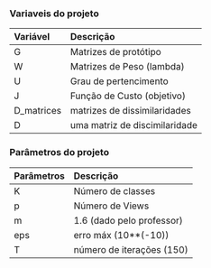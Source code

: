 ### Variaveis do projeto

 Variável   | Descrição
:-----------|:----------
 G          |Matrizes de protótipo
 W          |Matrizes de Peso (lambda)
 U          |Grau de pertencimento
 J	        |Função de Custo (objetivo)
 D_matrices | matrizes de dissimilaridades
 D          | uma matriz de discimilaridade

### Parâmetros do projeto

 Parâmetros | Descrição
:-----------|:----------
 K          |Número de classes
 p          |Número de Views
 m          |1.6 (dado pelo professor)
 eps	    |erro máx (10**(-10))
 T          |número de iterações (150)



